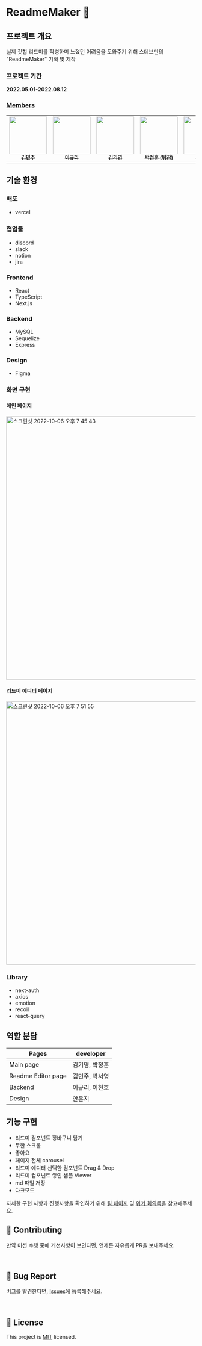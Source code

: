 # ReadmeMaker 🚀

<!-- <a href="https://hits.seeyoufarm.com"><img src="https://hits.seeyoufarm.com/api/count/incr/badge.svg?url=https%3A%2F%2Fgithub.com%2FJunghoon-P%2FSPACE_DEV_CLUB_FRONT&count_bg=%2379C83D&title_bg=%23555555&icon=&icon_color=%23E7E7E7&title=hits&edge_flat=false"/></a>
<img src="https://img.shields.io/github/stars/Junghoon-P/SPACE_DEV_CLUB_FRONT" alt="stars"/>
<img src="https://img.shields.io/github/issues-pr/Junghoon-P/SPACE_DEV_CLUB_FRONT" alt="open pull requests"/> -->

## 프로젝트 개요

실제 깃헙 리드미를 작성하며 느꼈던 어려움을 도와주기 위해 스데브만의 "ReadmeMaker" 기획 및 제작

### 프로젝트 기간

**2022.05.01-2022.08.12**

### [Members](https://www.spacelog.today/introduce)

<table>
  <tr>
    <td align="center">
      <a href="https://github.com/deli-ght"
        ><img
          src="https://avatars.githubusercontent.com/deli-ght"
          width="100px;"
          alt=""
        /><br /><sub><b>김민주</b></sub></a
      ><br />
    </td>
    <td align="center">
      <a href="https://github.com/jae04099"
        ><img
          src="https://avatars.githubusercontent.com/jae04099"
          width="100px;"
          alt=""
        /><br /><sub><b>이규리</b></sub></a
      ><br />
    </td>
    <td align="center">
      <a href="https://github.com/kykim00"
        ><img
          src="https://avatars.githubusercontent.com/kykim00"
          width="100px;"
          alt=""
        /><br /><sub><b>김기영</b></sub></a
      ><br />
    </td>
    <td align="center">
      <a href="https://github.com/Junghoon-P"
        ><img
          src="https://avatars.githubusercontent.com/Junghoon-P"
          width="100px;"
          alt=""
        /><br /><sub><b>박정훈 (팀장)</b></sub></a
      ><br />
    </td>
    <td align="center">
      <a href="https://github.com/ongddree"
        ><img
          src="https://avatars.githubusercontent.com/ongddree"
          width="100px;"
          alt=""
        /><br /><sub><b>박서영</b></sub></a
      ><br />
    </td>
      <td align="center">
      <a href="https://github.com/LEEHYUNHO2001"
        ><img
          src="https://avatars.githubusercontent.com/LEEHYUNHO2001"
          width="100px;"
          alt=""
        /><br /><sub><b>이현호</b></sub></a>
    <br />
    </td>
     <td align="center">
      <a href="https://github.com/VerryBerry36"
        ><img
          src="https://avatars.githubusercontent.com/VerryBerry36"
          width="100px;"
          alt=""
        /><br /><sub><b>안은지</b></sub></a>
    <br />
    </td>
  </tr>
</table>

## 기술 환경

### 배포

- vercel

### 협업툴

- discord
- slack
- notion
- jira

### Frontend

- React
- TypeScript
- Next.js

### Backend

- MySQL
- Sequelize
- Express

### Design

- Figma

### 화면 구현

#### 메인 페이지
<img width="700" alt="스크린샷 2022-10-06 오후 7 45 43" src="https://user-images.githubusercontent.com/77766769/200302046-25f6ccaf-8f2d-493c-90cf-6ef48e595aef.png">

#### 리드미 에디터 페이지
<img width="700" alt="스크린샷 2022-10-06 오후 7 51 55" src="https://user-images.githubusercontent.com/77766769/200302158-a6be5ad8-ae80-4c23-809f-c1b00345ca54.png">



### Library

- next-auth
- axios
- emotion
- recoil
- react-query

## 역할 분담

| Pages                     | developer      |
| ------------------------- | -------------- |
| Main page                 | 김기영, 박정훈 |
| Readme Editor page        | 김민주, 박서영 |
| Backend | 이규리, 이현호       |
| Design | 안은지       |

<!-- ## 데이터베이스 구조 -->

## 기능 구현

- 리드미 컴포넌트 장바구니 담기
- 무한 스크롤
- 좋아요
- 페이지 전체 carousel
- 리드미 에디터 선택한 컴포넌트 Drag & Drop
- 리드미 컴포넌트 쌓인 샘플 Viewer
- md 파일 저장
- 다크모드

자세한 구현 사항과 진행사항을 확인하기 위해 [팀 페이지](https://scandalous-pleasure-6aa.notion.site/24fc67c23010418e9dde3665fcd529ce?v=ecb31bae79cc43aeb54cedc466b92dbc) 및 [위키 회의록](https://github.com/SPACE-DEV-CLUB/ReadmeMAker/wiki)을 참고해주세요.

## 👏 Contributing

만약 미션 수행 중에 개선사항이 보인다면, 언제든 자유롭게 PR을 보내주세요.

<br/>

## 🐞 Bug Report

버그를 발견한다면, [Issues](https://github.com/SPACE-DEV-CLUB/ReadmeMAker/issues)에 등록해주세요.

<br/>

## 📝 License

This project is [MIT](https://github.com/SPACE-DEV-CLUB/SPACE-DEV-CLUB/blob/develop/LICENSE.md) licensed.
